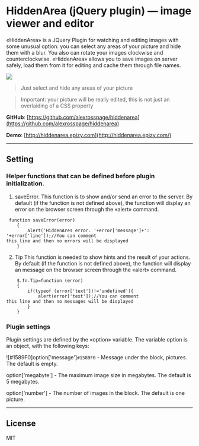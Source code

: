 # HiddenArea (jQuery plugin) — image viewer and editor
«HiddenArea» is a JQuery Plugin for watching and editing images with some unusual option: you can select any areas of your picture and hide them with a blur. You also can rotate your images clockwise and counterclockwise. «HiddenArea» allows you to save images on server safely, load them from it for editing and cache them through file names.

![](https://github.com/alexrosspage/hiddenarea/blob/main/FOMA_B.png)

> Just select and hide any areas of your picture

> Important: your picture will be really edited, this is not just an overlaiding of a СSS property

**GitHub**: [https://github.com/alexrosspage/hiddenarea](https://github.com/alexrosspage/hiddenarea)

**Demo**: [http://hiddenarea.epizy.com](http://hiddenarea.epizy.com/)
***
## Setting
### Helper functions that can be defined before plugin initialization.
1. saveError. 
This function is to show and/or send an error to the server. By default (if the function is not defined above), the function will display an error on the browser screen through the «alert» command.
```
 function saveError(error)
    {
        alert('HiddenAres error. '+error['message']+': '+error['line']);//You can comment
this line and then no errors will be displayed
    }
```

2. Tip
This function is needed to show hints and the result of your actions. By default (if the function is not defined above), the function will display an message on the browser screen through the «alert» command.
```
    $.fn.Tip=function (error)
    {
        if(typeof (error['text'])!='undefined'){
            alert(error['text']);//You can comment
this line and then no messages will be displayed
        }
    }
```
### Plugin settings
Plugin settings are defined by the «option» variable. The variable option is an object, with the following keys:

![#1589F0]option['message']`#1589F0` - Message under the block, pictures. The default is empty.

option['megabyte'] - The maximum image size in megabytes. The default is 5 megabytes.

option['number'] - The number of images in the block. The default is one picture.
***
## License
MIT
